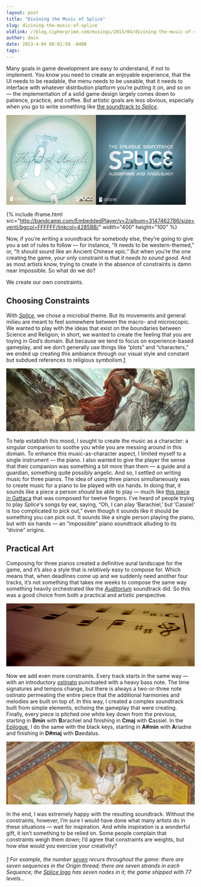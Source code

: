```yaml
---
layout: post
title: "Divining the Music of Splice"
slug: divining-the-music-of-splice
oldlink: //blog.cipherprime.com/musings/2013/04/divining-the-music-of-splice
author: dain
date: 2013-4-04 08:01:56 -0400
tags: 
---
```


Many goals in game development are easy to understand, if not to implement. You know you need to create an enjoyable experience, that the UI needs to be readable, the menu needs to be useable, that it needs to interface with whatever distribution platform you’re putting it on, and so on — the implementation of a solid game design largely comes down to patience, practice, and coffee. But artistic goals are less obvious, especially when you go to write something like [the soundtrack to _Splice_](http://store.cipherprime.com/products/flight-of-angels-splice-ost).

[![](/img/blog/splice-soundtracks-480x240-centered.jpg "The Splice Soundtracks: Flight of Angels and Algorithms and Angelology")](http://store.cipherprime.com/products/flight-of-angels-splice-ost)

{% include iframe.html src="http://bandcamp.com/EmbeddedPlayer/v=2/album=3147462786/size=venti/bgcol=FFFFFF/linkcol=4285BB/" width="400" height="100" %}

  
Now, if you’re writing a soundtrack for somebody else, they’re going to give you a set of rules to follow — for instance, “It needs to be western-themed,” or, “It should sound like an Ancient Chinese epic.” But when you’re the one creating the game, your only constraint is that _it needs to sound good_. And as most artists know, trying to create in the absence of constraints is damn near impossible. So what do we do?

We create our own constraints.

**Choosing Constraints**
------------------------

With _[Splice](http://www.cipherprime.com/games/splice)_, we chose a microbial theme. But its movements and general milieu are meant to feel somewhere between the macro- and microscopic. We wanted to play with the ideas that exist on the boundaries between Science and Religion; in short, we wanted to create the feeling that you are toying in God’s domain. But because we tend to focus on experience-based gameplay, and we don’t generally use things like “plots” and “characters,” we ended up creating this ambiance through our visual style and constant but subdued references to religious symbolism.[1](#fn1)

[![](/img/blog/Jacob_Wrestling_with_the_Angel.jpg "Jacob Wrestling with the Angel")](http://store.cipherprime.com/products/flight-of-angels-splice-ost)

To help establish this mood, I sought to create the music as a character: a singular companion to soothe you while you are messing around in this domain. To enhance this music-as-character aspect, I limited myself to a single instrument — the piano. I also wanted to give the player the sense that their companion was something a bit more than them — a guide and a guardian, something quite possibly angelic. And so, I settled on writing music for three pianos. The idea of using three pianos simultaneously was to create music for a piano to be played with six hands. In doing that, it sounds like a piece a person _should_ be able to play — much like [this piece in Gattaca](http://www.youtube.com/watch?v=w5FowPApEzY) that was composed for twelve fingers. I’ve heard of people trying to play _Splice_‘s songs by ear, saying, “Oh, I can play ‘Barachiel,’ but ‘Cassiel’ is too complicated to pick out,” even though it sounds like it should be something you can pick out. It sounds like a single person playing the piano, but with six hands — an “impossible” piano soundtrack alluding to its “divine” origins.

Practical Art
-------------

Composing for three pianos created a definitive aural landscape for the game, and it’s also a style that is _relatively_ easy to compose for. Which means that, when deadlines come up and we suddenly need another four tracks, it’s not something that takes me weeks to compose the same way something heavily orchestrated like the [_Auditorium_](http://www.cipherprime.com/games/auditorium "Auditorium") soundtrack did. So this was a good choice from both a practical and artistic perspective.

[![](/img/blog/sheet-music.jpg "Sheet Music")](http://store.cipherprime.com/products/flight-of-angels-splice-ost)

Now we add even more constraints. Every track starts in the same way — with an introductory [ostinato](http://en.wikipedia.org/wiki/Ostinato) punctuated with a heavy bass note. The time signatures and tempos change, but there is always a two-or-three note ostinato permeating the entire piece that the additional harmonies and melodies are built on top of. In this way, I created a complex soundtrack built from simple elements, echoing the gameplay that were creating. Finally, every piece is pitched one white key down from the previous, starting in **Bmin** with **B**arachiel and finishing in **Cmaj** with **C**assiel. In the [Epilogue](http://music.cipherprime.com/album/algorithms-and-angelology), I do the same with the black keys, starting in **A#min** with **A**riadne and finishing in **D#maj** with **D**aedalus.

[![](/img/blog/angels-720x240.jpg "Summa Gentiles")](http://store.cipherprime.com/products/flight-of-angels-splice-ost)

In the end, I was extremely happy with the resulting soundtrack. Without the constraints, however, I’m sure I would have done what many artists do in these situations — wait for inspiration. And while inspiration is a wonderful gift, it isn’t something to be relied on. Some people complain that constraints weigh them down; I’d agree that constraints are weights, but how else would you exercise your creativity?

###### [1](#ref1) For example, the number [seven](http://en.wikipedia.org/wiki/7_(number)#Religion) recurs throughout the game: there are seven sequences in the Origin thread; there are seven strands in each Sequence; the [Splice logo](http://www.oneclickmac.com/wp-content/uploads/2012/10/game_icon.png) has seven nodes in it; the game shipped with 77 levels…
